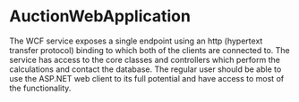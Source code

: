 # AuctionWebApplication
The WCF service exposes a single endpoint using an http (hypertext transfer protocol) binding to which both of the clients are connected to. The service has access to the core classes and controllers which perform the calculations and contact the database.
The regular user should be able to use the ASP.NET web client to its full potential and have access to most of the functionality. 
